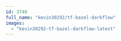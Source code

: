 ```yaml
---
id: 3740
full_name: "kevin30292/tf-bazel-darkflow"
images: 
  - "kevin30292-tf-bazel-darkflow-latest"
---
```

